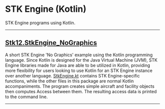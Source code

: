 # STK Engine (Kotlin)

STK Engine programs using Kotlin.

---

## [Stk12.StkEngine_NoGraphics](Stk12.StkEngine_NoGraphics)

A short STK Engine 'No Graphics' example using the Kotlin programming language. Since Kotlin is designed for the Java Virtual Machine (JVM), STK Engine libraries made for Java are able to be utilized in Kotlin, providing more flexibility for users looking to use Kotlin for an STK Engine instance over another language. [StkEngine.kt](Stk12.StkEngine_NoGraphics/src/stkengine/StkEngine.kt) contains STK Engine-specific functions, while the other files in this package are normal Kotlin accompaniments. The program creates simple aircraft and facility objects then computes Access between them. The resulting access data is printed to the command line.

---
